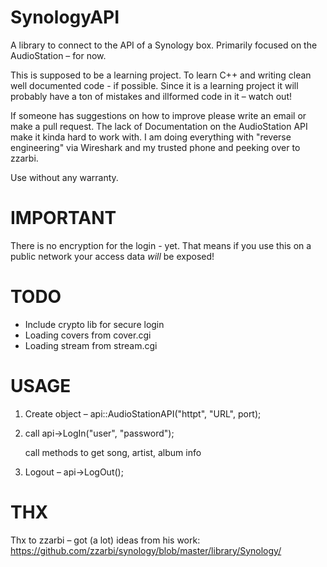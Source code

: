 SynologyAPI
===========

A library to connect to the API of a Synology box. Primarily focused on the AudioStation – for now.

This is supposed to be a learning project. To learn C++ and writing clean well documented code - if possible. Since it is a learning project it will probably have a ton of mistakes and illformed code in it – watch out!

If someone has suggestions on how to improve please write an email or make a pull request. The lack of Documentation on the AudioStation API make it kinda hard to work with. I am doing everything with "reverse engineering" via Wireshark and my trusted phone and peeking over to zzarbi.

Use without any warranty.

IMPORTANT
===========
There is no encryption for the login - yet. That means if you use this on a public network your access data *will* be exposed!

TODO
===========
* Include crypto lib for secure login
* Loading covers from cover.cgi
* Loading stream from stream.cgi

USAGE
===========
1)  Create object – api::AudioStationAPI("httpt", "URL", port);

2)  call api->LogIn("user", "password");

    call methods to get song, artist, album info

3)  Logout – api->LogOut();

THX
===========
Thx to zzarbi – got (a lot) ideas from his work: https://github.com/zzarbi/synology/blob/master/library/Synology/
